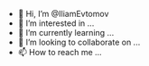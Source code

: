- 👋 Hi, I’m @IliamEvtomov
- 👀 I’m interested in ...
- 🌱 I’m currently learning ...
- 💞️ I’m looking to collaborate on ...
- 📫 How to reach me ...

<!---
IliamEvtomov/IliamEvtomov is a ✨ special ✨ repository because its `README.md` (this file) appears on your GitHub profile.
You can click the Preview link to take a look at your changes.
--->
